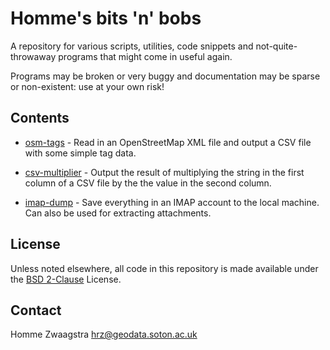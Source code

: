 # Homme's bits 'n' bobs

A repository for various scripts, utilities, code snippets and
not-quite-throwaway programs that might come in useful again.

Programs may be broken or very buggy and documentation may be sparse or
non-existent: use at your own risk!

## Contents

* [osm-tags](https://github.com/homme/bits-n-bobs/tree/master/osm-tags) - Read
  in an OpenStreetMap XML file and output a CSV file with some simple tag data.

* [csv-multiplier](https://github.com/homme/bits-n-bobs/tree/master/csv-multiplier) -
  Output the result of multiplying the string in the first column of a CSV file
  by the the value in the second column.

* [imap-dump](https://github.com/homme/bits-n-bobs/tree/master/imap-dump) - Save
  everything in an IMAP account to the local machine. Can also be used for
  extracting attachments.

## License

Unless noted elsewhere, all code in this repository is made available under the
[BSD 2-Clause](http://opensource.org/licenses/BSD-2-Clause) License.

## Contact

Homme Zwaagstra <hrz@geodata.soton.ac.uk>
